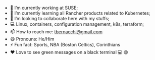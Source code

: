 - 🔭 I’m currently working at SUSE;
- 🌱 I’m currently learning all Rancher products related to Kubernetes;
- 👯 I’m looking to collaborate here with my stuffs;
- 💻 Linux, containers, configuration management, k8s, terraform;
- 📫 How to reach me: tbernacchi@gmail.com
- 😄 Pronouns: He/Him
- ⚡ Fun fact: Sports, NBA (Boston Celtics), Corinthians 
- ❤️ Love to see green messages on a black terminal 💻 😄
